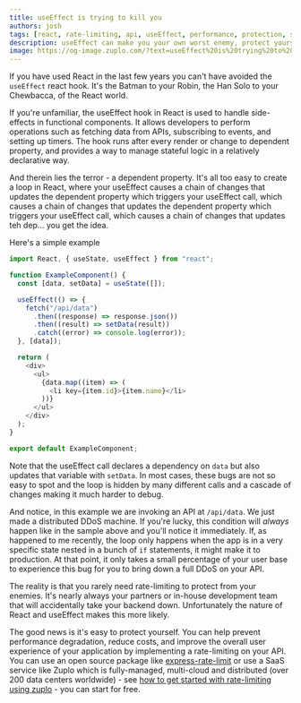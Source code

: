```yaml
---
title: useEffect is trying to kill you
authors: josh
tags: [react, rate-limiting, api, useEffect, performance, protection, security]
description: useEffect can make you your own worst enemy, protect yourself with rate-limiting
image: https://og-image.zuplo.com/?text=useEffect%20is%20trying%20to%20kill%20you
---
```


If you have used React in the last few years you can't have avoided the `useEffect` react hook. It's the Batman to your Robin, the Han Solo to your Chewbacca, of the React world.

If you're unfamiliar, the useEffect hook in React is used to handle side-effects in functional components. It allows developers to perform operations such as fetching data from APIs, subscribing to events, and setting up timers. The hook runs after every render or change to dependent property, and provides a way to manage stateful logic in a relatively declarative way.

And therein lies the terror - a dependent property. It's all too easy to create a loop in React, where your useEffect causes a chain of changes that updates the dependent property which triggers your useEffect call, which causes a chain of changes that updates the dependent property which triggers your useEffect call, which causes a chain of changes that updates teh dep... you get the idea.

Here's a simple example

```js
import React, { useState, useEffect } from "react";

function ExampleComponent() {
  const [data, setData] = useState([]);

  useEffect(() => {
    fetch("/api/data")
      .then((response) => response.json())
      .then((result) => setData(result))
      .catch((error) => console.log(error));
  }, [data]);

  return (
    <div>
      <ul>
        {data.map((item) => (
          <li key={item.id}>{item.name}</li>
        ))}
      </ul>
    </div>
  );
}

export default ExampleComponent;
```

Note that the useEffect call declares a dependency on `data` but also updates that variable with `setData`. In most cases, these bugs are not so easy to spot and the loop is hidden by many different calls and a cascade of changes making it much harder to debug.

And notice, in this example we are invoking an API at `/api/data`. We just made a distributed DDoS machine. If you're lucky, this condition will _always_ happen like in the sample above and you'll notice it immediately. If, as happened to me recently, the loop only happens when the app is in a very specific state nested in a bunch of `if` statements, it might make it to production. At that point, it only takes a small percentage of your user base to experience this bug for you to bring down a full DDoS on your API.

The reality is that you rarely need rate-limiting to protect from your enemies. It's nearly always your partners or in-house development team that will accidentally take your backend down. Unfortunately the nature of React and useEffect makes this more likely.

The good news is it's easy to protect yourself. You can help prevent performance degradation, reduce costs, and improve the overall user experience of your application by implementing a rate-limiting on your API. You can use an open source package like [express-rate-limit](https://www.npmjs.com/package/express-rate-limit) or use a SaaS service like Zuplo which is fully-managed, multi-cloud and distributed (over 200 data centers worldwide) - see [how to get started with rate-limiting using zuplo](https://zuplo.com/docs/articles/step-3-add-rate-limiting) - you can start for free.
